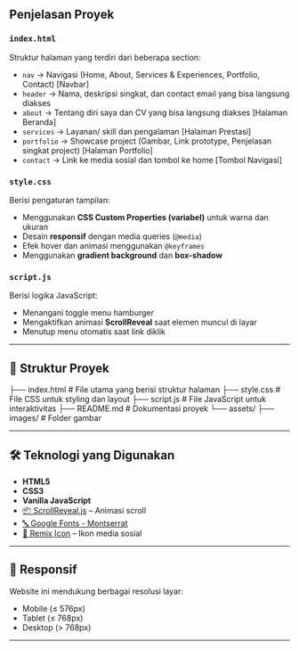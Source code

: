 ## Penjelasan Proyek

### `index.html`
Struktur halaman yang terdiri dari beberapa section:
- `nav` → Navigasi (Home, About, Services & Experiences, Portfolio, Contact) [Navbar]
- `header` → Nama, deskripsi singkat, dan contact email yang bisa langsung diakses
- `about` → Tentang diri saya dan CV yang bisa langsung diakses [Halaman Beranda]
- `services` → Layanan/ skill dan pengalaman [Halaman Prestasi]
- `portfolio` → Showcase project (Gambar, Link prototype, Penjelasan singkat project) [Halaman Portfolio]
- `contact` → Link ke media sosial dan tombol ke home [Tombol Navigasi]

### `style.css`
Berisi pengaturan tampilan:
- Menggunakan **CSS Custom Properties (variabel)** untuk warna dan ukuran
- Desain **responsif** dengan media queries (`@media`)
- Efek hover dan animasi menggunakan `@keyframes`
- Menggunakan **gradient background** dan **box-shadow**

### `script.js`
Berisi logika JavaScript:
- Menangani toggle menu hamburger
- Mengaktifkan animasi **ScrollReveal** saat elemen muncul di layar
- Menutup menu otomatis saat link diklik

---

## 🧱 Struktur Proyek

├── index.html           # File utama yang berisi struktur halaman
├── style.css            # File CSS untuk styling dan layout
├── script.js            # File JavaScript untuk interaktivitas
├── README.md            # Dokumentasi proyek
└── assets/
    ├── images/          # Folder gambar

---

## 🛠️ Teknologi yang Digunakan

- **HTML5**
- **CSS3**
- **Vanilla JavaScript**
- [📦 ScrollReveal.js](https://scrollrevealjs.org/) – Animasi scroll
- [🔤 Google Fonts - Montserrat](https://fonts.google.com/specimen/Montserrat)
- [🎨 Remix Icon](https://remixicon.com/) – Ikon media sosial

---

## 📱 Responsif

Website ini mendukung berbagai resolusi layar:
- Mobile (≤ 576px)
- Tablet (≤ 768px)
- Desktop (> 768px)

---
